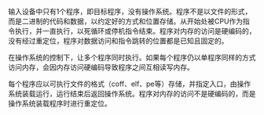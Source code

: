 输入设备中只有1个程序，即目标程序，没有操作系统。程序不是以文件的形式，而是二进制的代码和数据，以约定好的方式和位置存储。从开始处被CPU作为指令执行，并一直执行，以死循环或停机指令结束。程序对内存的访问是硬编码的，没有经过重定位，程序对数据访问和指令跳转的位置都是已知且固定的。

在操作系统的控制下，让多个程序同时执行。如果每个程序仍以单程序同样的方式访问内存，会因内存访问硬编码导致程序之间互相读写内存。

每个程序应以可执行文件的格式（coff、elf、pe等）存储，并指定入口，由操作系统装载运行，运行结束后返回操作系统。程序对内存的访问不是硬编码的，而是操作系统装载程序时进行重定位。